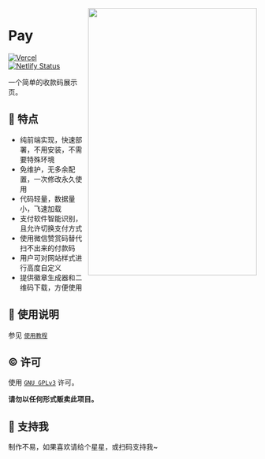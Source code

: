 <img align="right" width="342" height="543" src="https://github.com/alex3236/pay/assets/45303195/746d110d-c1a6-4d71-9aac-72080324ffa2">

# Pay

[![Vercel](https://vercelbadge.vercel.app/api/alex3236/pay)](https://vercel.com/alex3236/pay) [![Netlify Status](https://api.netlify.com/api/v1/badges/7badc2ac-2e40-4ed2-8df5-704a25fc921d/deploy-status)](https://app.netlify.com/sites/al-pay/deploys)

一个简单的收款码展示页。

## 🚀 特点

- 纯前端实现，快速部署，不用安装，不需要特殊环境
- 免维护，无多余配置，一次修改永久使用
- 代码轻量，数据量小，飞速加载 
- 支付软件智能识别，且允许切换支付方式
- 使用微信赞赏码替代扫不出来的付款码
- 用户可对网站样式进行高度自定义
- 提供徽章生成器和二维码下载，方便使用

## 📃 使用说明
参见 [`使用教程`](docs/tutorial.md)

## ©️ 许可
使用 [`GNU GPLv3`](https://www.gnu.org/licenses/gpl-3.0.html) 许可。

**请勿以任何形式贩卖此项目。**

## 🌟 支持我

制作不易，如果喜欢请给个星星，或扫码支持我~
